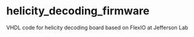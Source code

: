 # helicity_decoding_firmware
VHDL code for helicity decoding board based on FlexIO at Jefferson Lab
